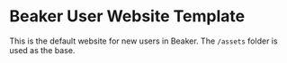 # Beaker User Website Template

This is the default website for new users in Beaker. The `/assets` folder is used as the base.